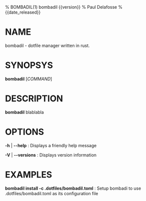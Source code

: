 % BOMBADIL(1) bombadil {{version}}
% Paul Delafosse
% {{date_released}}

# NAME

bombadil - dotfile manager written in rust.

# SYNOPSYS

**bombadil** [*COMMAND*]

# DESCRIPTION 

**bombadil** blablabla

# OPTIONS

**-h** | **--help**
: Displays a friendly help message

**-V** | **--versions**
: Displays version information

# EXAMPLES

**bombadil install -c .dotfiles/bombadil.toml**
: Setup bombadi to use .dotfiles/bombadil.toml as its configuration file


